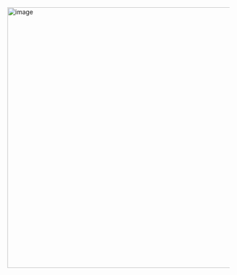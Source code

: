 <img width="590" alt="image" src="https://github.com/user-attachments/assets/9b846d85-040e-4b06-a27b-b49476273f3a" />
